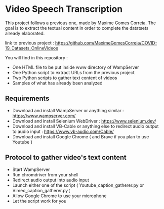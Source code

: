 # Video Speech Transcription

This project follows a previous one, made by Maxime Gomes Correia.
The goal is to extract the textual content in order to complete the datatsets already elaborated. 

link to previous project : https://github.com/MaximeGomesCorreia/COVID-19_Datasets_OnlineVideos

You will find in this repository :
* One HTML file to be put inside www directory of WampServer
* One Python script to extract URLs from the previous project
* Two Python scripts to gather text content of videos
* Samples of what has already been analyzed


## Requirements

* Download and install WampServer or anything similar : https://www.wampserver.com/
* Download and install Selenium WebDriver : https://www.selenium.dev/
* Download and install VB-Cable or anything else to redirect audio output to audio input : https://www.vb-audio.com/Cable/
* Download and install Google Chrome ( and Brave if you plan to use Youtube )

## Protocol to gather video's text content

* Start WampServer
* Run chromdriver from your shell
* Redirect audio output into audio input
* Launch either one of the script ( Youtube_caption_gatherer.py or Vimeo_caption_gatherer.py )
* Allow Google Chrome to use your microphone
* Let the script work for you
